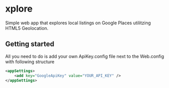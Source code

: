 # xplore
Simple web app that explores local listings on Google Places utilitzing HTML5 Geolocation.

## Getting started

All you need to do is add your own ApiKey.config file next to the Web.config with following structure

```xml
<appSettings>
    <add key="GoogleApiKey" value="YOUR_API_KEY" />
</appSettings>
```
